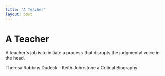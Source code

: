 ```yaml
---
title: "A Teacher"
layout: post 
---
```


# A Teacher
A teacher's job is to initiate a process that disrupts the judgmental voice in the head.

Theresa Robbins Dudeck - Keith Johnstone a Critical Biography

































